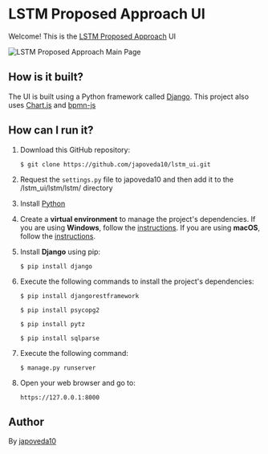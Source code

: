 # LSTM Proposed Approach UI

Welcome! This is the [LSTM Proposed Approach](https://link.springer.com/chapter/10.1007/978-3-030-26619-6_19) UI

![LSTM Proposed Approach Main Page]()

## How is it built?

The UI is built using a Python framework called [Django](https://www.djangoproject.com/). This project also uses [Chart.js](https://www.chartjs.org/) and [bpmn-js](https://bpmn.io/toolkit/bpmn-js/)

## How can I run it?

1. Download this GitHub repository:

   ```
   $ git clone https://github.com/japoveda10/lstm_ui.git
   ```
   
2. Request the ```settings.py``` file to japoveda10 and then add it to the /lstm_ui/lstm/lstm/ directory
3. Install [Python](https://www.python.org/downloads/)
4. Create a **virtual environment** to manage the project's dependencies. If you are using **Windows**, follow the [instructions](https://programwithus.com/learn-to-code/Pip-and-virtualenv-on-Windows/). If you are using **macOS**, follow the [instructions](https://sourabhbajaj.com/mac-setup/Python/virtualenv.html).
4. Install **Django** using pip:

   ```
   $ pip install django
   ```

3. Execute the following commands to install the project's dependencies:

   ```
   $ pip install djangorestframework
   ```
   
   ```
   $ pip install psycopg2
   ```
   
   ```
   $ pip install pytz
   ```
   
   ```
   $ pip install sqlparse
   ```

4. Execute the following command:

   ```
   $ manage.py runserver
   ```

5. Open your web browser and go to:

   ```
   https://127.0.0.1:8000
   ```

## Author

By [japoveda10](https://github.com/japoveda10)
